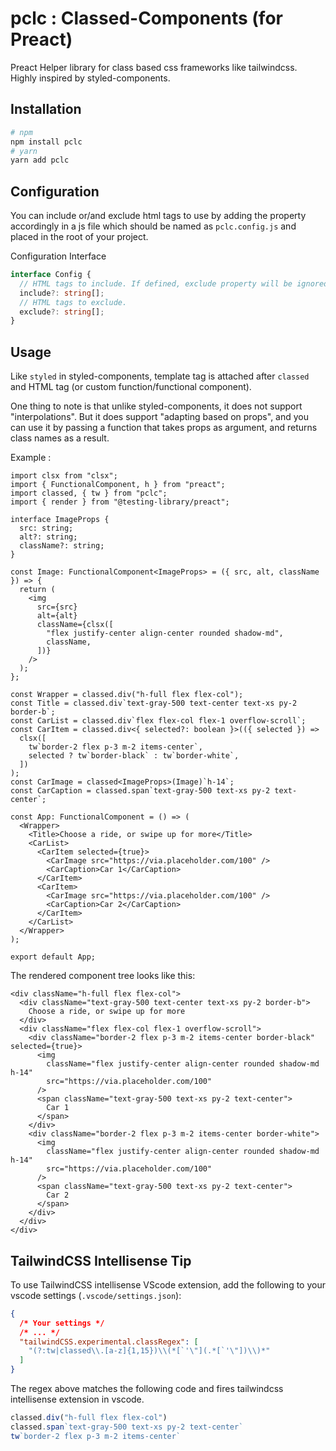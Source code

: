 # pclc : Classed-Components (for Preact)

Preact Helper library for class based css frameworks like tailwindcss. Highly inspired by styled-components.

## Installation

```bash
# npm
npm install pclc
# yarn
yarn add pclc
```

## Configuration

You can include or/and exclude html tags to use by adding the property accordingly in a js file which should be named as `pclc.config.js` and placed in the root of your project.

Configuration Interface
```ts
interface Config {
  // HTML tags to include. If defined, exclude property will be ignored
  include?: string[];
  // HTML tags to exclude.
  exclude?: string[];
}
```

## Usage

Like `styled` in styled-components, template tag is attached after `classed` and HTML tag (or custom function/functional component).

One thing to note is that unlike styled-components, it does not support "interpolations". But it does support "adapting based on props", and you can use it by passing a function that takes props as argument, and returns class names as a result.

Example :
```tsx
import clsx from "clsx";
import { FunctionalComponent, h } from "preact";
import classed, { tw } from "pclc";
import { render } from "@testing-library/preact";

interface ImageProps {
  src: string;
  alt?: string;
  className?: string;
}

const Image: FunctionalComponent<ImageProps> = ({ src, alt, className }) => {
  return (
    <img
      src={src}
      alt={alt}
      className={clsx([
        "flex justify-center align-center rounded shadow-md",
        className,
      ])}
    />
  );
};

const Wrapper = classed.div("h-full flex flex-col");
const Title = classed.div`text-gray-500 text-center text-xs py-2 border-b`;
const CarList = classed.div`flex flex-col flex-1 overflow-scroll`;
const CarItem = classed.div<{ selected?: boolean }>(({ selected }) =>
  clsx([
    tw`border-2 flex p-3 m-2 items-center`,
    selected ? tw`border-black` : tw`border-white`,
  ])
);
const CarImage = classed<ImageProps>(Image)`h-14`;
const CarCaption = classed.span`text-gray-500 text-xs py-2 text-center`;

const App: FunctionalComponent = () => (
  <Wrapper>
    <Title>Choose a ride, or swipe up for more</Title>
    <CarList>
      <CarItem selected={true}>
        <CarImage src="https://via.placeholder.com/100" />
        <CarCaption>Car 1</CarCaption>
      </CarItem>
      <CarItem>
        <CarImage src="https://via.placeholder.com/100" />
        <CarCaption>Car 2</CarCaption>
      </CarItem>
    </CarList>
  </Wrapper>
);

export default App;
```

The rendered component tree looks like this:
```tsx
<div className="h-full flex flex-col">
  <div className="text-gray-500 text-center text-xs py-2 border-b">
    Choose a ride, or swipe up for more
  </div>
  <div className="flex flex-col flex-1 overflow-scroll">
    <div className="border-2 flex p-3 m-2 items-center border-black" selected={true}>
      <img
        className="flex justify-center align-center rounded shadow-md h-14"
        src="https://via.placeholder.com/100"
      />
      <span className="text-gray-500 text-xs py-2 text-center">
        Car 1
      </span>
    </div>
    <div className="border-2 flex p-3 m-2 items-center border-white">
      <img
        className="flex justify-center align-center rounded shadow-md h-14"
        src="https://via.placeholder.com/100"
      />
      <span className="text-gray-500 text-xs py-2 text-center">
        Car 2
      </span>
    </div>
  </div>
</div>
```

## TailwindCSS Intellisense Tip

To use TailwindCSS intellisense VScode extension, add the following to your vscode settings (`.vscode/settings.json`):

```json
{
  /* Your settings */
  /* ... */
  "tailwindCSS.experimental.classRegex": [
    "(?:tw|classed\\.[a-z]{1,15})\\(*[`'\"](.*[`'\"])\\)*"
  ]
}
```

The regex above matches the following code and fires tailwindcss intellisense extension in vscode.

```ts
classed.div("h-full flex flex-col")
classed.span`text-gray-500 text-xs py-2 text-center`
tw`border-2 flex p-3 m-2 items-center`
```
